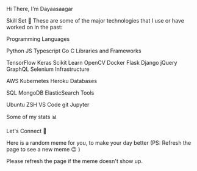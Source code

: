 Hi There, I'm Dayaasaagar 


Skill Set 💪
These are some of the major technologies that I use or have worked on in the past:

Programming Languages

Python	JS	Typescript	Go	C
Libraries and Frameworks

TensorFlow	Keras	Scikit Learn	OpenCV	Docker
Flask	Django	jQuery	GraphQL	Selenium
Infrastructure

AWS	Kubernetes	Heroku
Databases

SQL	MongoDB	ElasticSearch
Tools

Ubuntu	ZSH	VS Code	git	Jupyter

Some of my stats 📊
	

Let's Connect 🤝
	
Here is a random meme for you, to make your day better
(PS: Refresh the page to see a new meme 😉 )

Please refresh the page if the meme doesn't show up.

